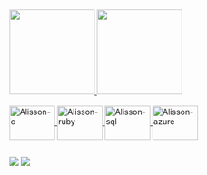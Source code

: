 ##
 <div>
  <a href="https://github.com/alissongrilo">
  <img height="150em" src="https://github-readme-stats.vercel.app/api?username=alissongrilo&show_icons=true&theme=discord_old_blurple&include_all_commits=true&count_private=true"/>
  <img height="150em" src="https://github-readme-stats.vercel.app/api/top-langs/?username=alissongrilo&layout=compact&langs_count=7&theme=discord_old_blurple&count_private=false"/>
</div>
<div style="display: inline_block"><br>
  <img align="center" alt="Alisson-c" height="60" width="80" src="https://cdn.jsdelivr.net/gh/devicons/devicon/icons/dotnetcore/dotnetcore-original.svg">
    <img align="center" alt="Alisson-ruby" height="60" width="80" src="https://cdn.jsdelivr.net/gh/devicons/devicon/icons/ruby/ruby-original.svg">
  <img align="center" alt="Alisson-sql" height="60" width="80" src="https://cdn.jsdelivr.net/gh/devicons/devicon/icons/microsoftsqlserver/microsoftsqlserver-plain.svg">
  <img align="center" alt="Alisson-azure" height="60" width="80" src="https://cdn.jsdelivr.net/gh/devicons/devicon/icons/azure/azure-original-wordmark.svg">
</div>

 
##
 
 
 <div> 
  <a href = "mailto:alissonmiguel197@gmail.com"><img src="https://img.shields.io/badge/-Gmail-%23333?style=for-the-badge&logo=gmail&logoColor=white" target="_blank"></a>
  <a href="https://www.linkedin.com/in/alissongrilo" target="_blank"><img src="https://img.shields.io/badge/-LinkedIn-%230077B5?style=for-the-badge&logo=linkedin&logoColor=white" target="_blank"></a> 
</div>
